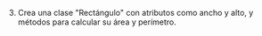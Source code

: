 3. Crea una clase "Rectángulo" con atributos como ancho y alto, y métodos para calcular su área y perímetro.